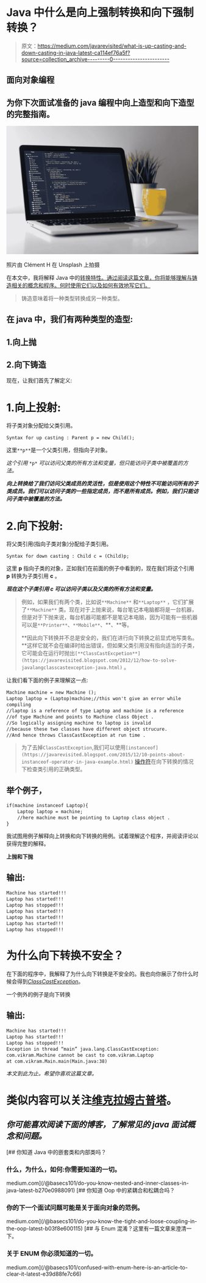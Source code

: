 # Java 中什么是向上强制转换和向下强制转换？

> 原文：<https://medium.com/javarevisited/what-is-up-casting-and-down-casting-in-java-latest-ca114ef76a5f?source=collection_archive---------0----------------------->

## 面向对象编程

## 为你下次面试准备的 java 编程中向上造型和向下造型的完整指南。

![](img/29e38ebb9ed3867db261ccc102fba581.png)

照片由 Clément H 在 Unsplash 上拍摄

在本文中，我将解释 Java 中的[转换特性。通过阅读这篇文章，你将能够理解与铸造相关的概念和程序。何时使用它们以及如何有效地写它们。](https://javarevisited.blogspot.com/2012/12/what-is-type-casting-in-java-class-interface-example.html)

> 铸造意味着将一种类型转换成另一种类型。

## 在 java 中，我们有两种类型的造型:

## 1.向上抛

## 2.向下铸造

现在，让我们首先了解定义:

# 1.向上投射:

将子类对象分配给父类引用。

```
Syntax for up casting : Parent p = new Child();
```

这里`**p**`是一个父类引用，但指向子对象。

*这个引用* `*p*` *可以访问父类的所有方法和变量，但只能访问子类中被覆盖的方法。*

***向上转换给了我们访问父类成员的灵活性，但是使用这个特性不可能访问所有的子类成员。我们可以访问子类的一些指定成员，而不是所有成员。例如，我们只能访问子类中被覆盖的方法。***

# 2.向下投射:

将父类引用(指向子类对象)分配给子类引用。

```
Syntax for down casting : Child c = (Child)p;
```

这里 **p** 指向子类的对象，正如我们在前面的例子中看到的，现在我们将这个引用 **p** 转换为子类引用 **c** 。

***现在这个子类引用 c 可以访问子类以及父类的所有方法和变量。***

> 例如，如果我们有两个类，比如说`**Machine**` 和`**Laptop**` ，它们扩展了`**Machine**` 类。现在对于上抛来说，每台笔记本电脑都将是一台机器，但是对于下抛来说，每台机器可能都不是笔记本电脑，因为可能有一些机器可以是`**Printer**`、`**Mobile**`、**、**等。
> 
> **因此向下转换并不总是安全的，我们在进行向下转换之前显式地写类名。**这样它就不会在编译时给出错误，但如果父类引用没有指向适当的子类，它可能会在运行时抛出`[**ClassCastExcpetion**](https://javarevisited.blogspot.com/2012/12/how-to-solve-javalangclasscastexception-java.html)` [](https://javarevisited.blogspot.com/2012/12/how-to-solve-javalangclasscastexception-java.html)。

让我们看下面的例子来理解这一点:

```
Machine machine = new Machine ();
Laptop laptop = (Laptop)machine;//this won't give an error while compiling
//laptop is a reference of type Laptop and machine is a reference 
//of type Machine and points to Machine class Object .
//So logically assigning machine to laptop is invalid 
//because these two classes have different object strucure.
//And hence throws ClassCastException at run time . 
```

> 为了去掉`ClassCastException`,我们可以使用`[instanceof](https://javarevisited.blogspot.com/2015/12/10-points-about-instanceof-operator-in-java-example.html)` [操作符](https://javarevisited.blogspot.com/2015/12/10-points-about-instanceof-operator-in-java-example.html)在向下转换的情况下检查类引用的正确类型。

## 举个例子，

```
if(machine instanceof Laptop){
    Laptop laptop = machine;
    //here machine must be pointing to Laptop class object .
}
```

我试图用例子解释向上转换和向下转换的用例。试着理解这个程序，并阅读评论以获得完整的解释。

**上抛和下抛**

## 输出:

```
Machine has started!!!
Laptop has started!!!
Laptop has stopped!!!
Laptop has started!!!
Laptop has started!!!
Laptop has started!!!
Laptop has stopped!!!
```

# 为什么向下转换不安全？

在下面的程序中，我解释了为什么向下转换是不安全的。我也向你展示了你什么时候会得到[*ClassCastException*](https://javarevisited.blogspot.com/2012/12/how-to-solve-javalangclasscastexception-java.html)。

一个例外的例子是向下转换

## 输出:

```
Machine has started!!!
Laptop has started!!!
Laptop has stopped!!!
Exception in thread “main” java.lang.ClassCastException: com.vikram.Machine cannot be cast to com.vikram.Laptop
at com.vikram.Main.main(Main.java:38)
```

*本文到此为止。希望你喜欢这篇文章。*

# 类似内容可以关注[维克拉姆古普塔](https://medium.com/u/2c3b611409dc?source=post_page-----ca114ef76a5f--------------------------------)。

## ***你可能喜欢阅读下面的博客，了解常见的 java 面试概念和问题。***

[](/@basecs101/do-you-know-nested-and-inner-classes-in-java-latest-b270e0988091) [## 你知道 Java 中的嵌套类和内部类吗？

### 什么，为什么，如何:你需要知道的一切。

medium.com](/@basecs101/do-you-know-nested-and-inner-classes-in-java-latest-b270e0988091) [](/@basecs101/do-you-know-the-tight-and-loose-coupling-in-the-oop-latest-b03f8e600115) [## 你知道 Oop 中的紧耦合和松耦合吗？

### 你的下一个面试问题可能是关于面向对象的范例。

medium.com](/@basecs101/do-you-know-the-tight-and-loose-coupling-in-the-oop-latest-b03f8e600115) [](/@basecs101/confused-with-enum-here-is-an-article-to-clear-it-latest-e39d88fe7c66) [## 与 Enum 混淆？这里有一篇文章来澄清一下。

### 关于 ENUM 你必须知道的一切。

medium.com](/@basecs101/confused-with-enum-here-is-an-article-to-clear-it-latest-e39d88fe7c66)